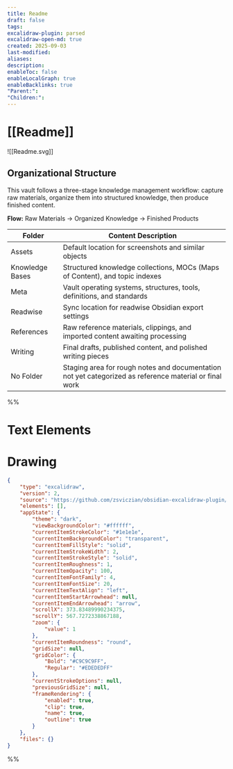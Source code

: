 ```yaml
---
title: Readme
draft: false
tags:
excalidraw-plugin: parsed
excalidraw-open-md: true
created: 2025-09-03
last-modified:
aliases:
description:
enableToc: false
enableLocalGraph: true
enableBacklinks: true
"Parent:":
"Children:":
---
```


# [[Readme]]

![[Readme.svg]]

## Organizational Structure

This vault follows a three-stage knowledge management workflow: capture raw materials, organize them into structured knowledge, then produce finished content.

**Flow:**
Raw Materials  → Organized Knowledge → Finished Products

| **Folder**      | **Content Description**                                                                                |
| --------------- | ------------------------------------------------------------------------------------------------------ |
| Assets          | Default location for screenshots and similar objects                                                   |
| Knowledge Bases | Structured knowledge collections, MOCs (Maps of Content), and topic indexes                            |
| Meta            | Vault operating systems, structures, tools, definitions, and standards                                 |
| Readwise        | Sync location for readwise Obsidian export settings                                                    |
| References      | Raw reference materials, clippings, and imported content awaiting processing                           |
| Writing         | Final drafts, published content, and polished writing pieces                                           |
| No Folder       | Staging area for rough notes and documentation not yet categorized as reference material or final work |


%%
# Text Elements
# Drawing
```json
{
	"type": "excalidraw",
	"version": 2,
	"source": "https://github.com/zsviczian/obsidian-excalidraw-plugin/releases/tag/2.1.4",
	"elements": [],
	"appState": {
		"theme": "dark",
		"viewBackgroundColor": "#ffffff",
		"currentItemStrokeColor": "#1e1e1e",
		"currentItemBackgroundColor": "transparent",
		"currentItemFillStyle": "solid",
		"currentItemStrokeWidth": 2,
		"currentItemStrokeStyle": "solid",
		"currentItemRoughness": 1,
		"currentItemOpacity": 100,
		"currentItemFontFamily": 4,
		"currentItemFontSize": 20,
		"currentItemTextAlign": "left",
		"currentItemStartArrowhead": null,
		"currentItemEndArrowhead": "arrow",
		"scrollX": 373.83489990234375,
		"scrollY": 567.7272338867188,
		"zoom": {
			"value": 1
		},
		"currentItemRoundness": "round",
		"gridSize": null,
		"gridColor": {
			"Bold": "#C9C9C9FF",
			"Regular": "#EDEDEDFF"
		},
		"currentStrokeOptions": null,
		"previousGridSize": null,
		"frameRendering": {
			"enabled": true,
			"clip": true,
			"name": true,
			"outline": true
		}
	},
	"files": {}
}
```
%%